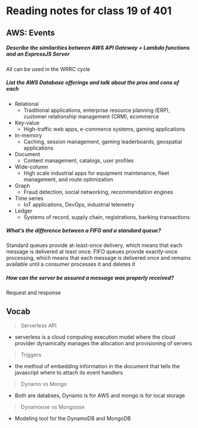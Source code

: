 # Reading notes for class 19 of 401

## AWS: Events

##### Describe the similarities between AWS API Gateway + Lambda functions and an ExpressJS Server
All can be used in the WRRC cycle

##### List the AWS Database offerings and talk about the pros and cons of each
- Relational
  + Traditional applications, enterprise resource planning (ERP), customer relationship management (CRM), ecommerce
- Key-value
  + High-traffic web apps, e-commerce systems, gaming applications
- In-memory
  + Caching, session management, gaming leaderboards, geospatial applications
- Document
  + Content management, catalogs, user profiles
- Wide-column
  + High scale industrial apps for equipment maintenance, fleet management, and route optimization
- Graph
  + Fraud detection, social networking, recommendation engines
- Time series
  + IoT applications, DevOps, industrial telemetry
- Ledger
  + Systems of record, supply chain, registrations, banking transactions
  
##### What’s the difference between a FIFO and a standard queue?
Standard queues provide at-least-once delivery, which means that each message is delivered at least once. FIFO queues provide exactly-once processing, which means that each message is delivered once and remains available until a consumer processes it and deletes it

##### How can the server be assured a message was properly received?
Request and response

## Vocab

> Serverless API
- serverless is a cloud computing execution model where the cloud provider dynamically manages the allocation and provisioning of servers

> Triggers
- the method of embedding information in the document that tells the javascript where to attach its event handlers

> Dynamo vs Mongo
- Both are databses, Dynamo is for AWS and mongo is for local storage

> Dynamoose vs Mongoose
- Modeling tool for the DynamoDB and MongoDB
